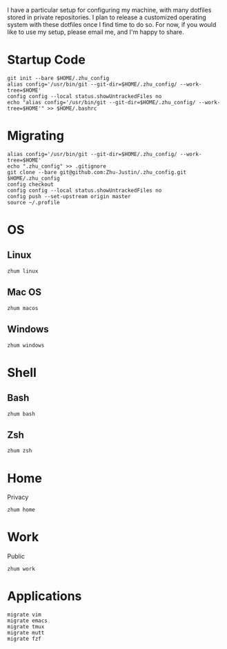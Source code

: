 I have a particular setup for configuring my machine, with many dotfiles stored in private repositories. I plan to release a customized operating system with these dotfiles once I find time to do so. For now, if you would like to use my setup, please email me, and I'm happy to share.

# Startup Code
```
git init --bare $HOME/.zhu_config
alias config='/usr/bin/git --git-dir=$HOME/.zhu_config/ --work-tree=$HOME'
config config --local status.showUntrackedFiles no
echo "alias config='/usr/bin/git --git-dir=$HOME/.zhu_config/ --work-tree=$HOME'" >> $HOME/.bashrc
```
# Migrating
```
alias config='/usr/bin/git --git-dir=$HOME/.zhu_config/ --work-tree=$HOME'
echo ".zhu_config" >> .gitignore
git clone --bare git@github.com:Zhu-Justin/.zhu_config.git $HOME/.zhu_config
config checkout
config config --local status.showUntrackedFiles no
config push --set-upstream origin master
source ~/.profile
```
# OS
## Linux
```
zhum linux
```
## Mac OS
```
zhum macos
```
## Windows
```
zhum windows
```
# Shell
## Bash
```
zhum bash
```
## Zsh
```
zhum zsh
```
# Home
Privacy
```
zhum home
```
# Work
Public
```
zhum work
```
# Applications
```
migrate vim
migrate emacs
migrate tmux
migrate mutt
migrate fzf
```
